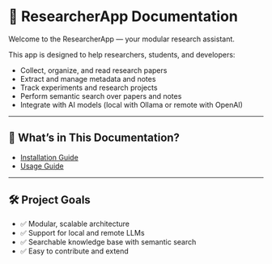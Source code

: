 # 🧠 ResearcherApp Documentation

Welcome to the ResearcherApp — your modular research assistant.

This app is designed to help researchers, students, and developers:

- Collect, organize, and read research papers
- Extract and manage metadata and notes
- Track experiments and research projects
- Perform semantic search over papers and notes
- Integrate with AI models (local with Ollama or remote with OpenAI)

---

## 📖 What’s in This Documentation?

- [Installation Guide](installation.md)
- [Usage Guide](usage.md)

---

## 🛠 Project Goals

- ✅ Modular, scalable architecture
- ✅ Support for local and remote LLMs
- ✅ Searchable knowledge base with semantic search
- ✅ Easy to contribute and extend
